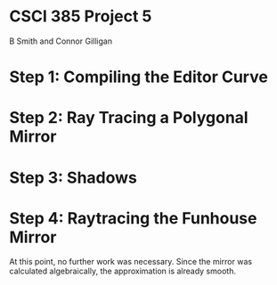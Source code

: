 # CSCI 385 Project 5
B Smith and Connor Gilligan

# Step 1: Compiling the Editor Curve 

# Step 2: Ray Tracing a Polygonal Mirror

# Step 3: Shadows 

# Step 4: Raytracing the Funhouse Mirror 
At this point, no further work was necessary. Since the mirror was calculated algebraically, the approximation
is already smooth. 
